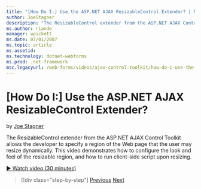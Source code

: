 ```yaml
---
title: "[How Do I:] Use the ASP.NET AJAX ResizableControl Extender? | Microsoft Docs"
author: JoeStagner
description: "The ResizableControl extender from the ASP.NET AJAX Control Toolkit allows the developer to specify a region of the Web page that the user may resize dynamic..."
ms.author: riande
manager: wpickett
ms.date: 07/01/2007
ms.topic: article
ms.assetid: 
ms.technology: dotnet-webforms
ms.prod: .net-framework
msc.legacyurl: /web-forms/videos/ajax-control-toolkit/how-do-i-use-the-aspnet-ajax-resizablecontrol-extender
---
```

[How Do I:] Use the ASP.NET AJAX ResizableControl Extender?
====================
by [Joe Stagner](https://github.com/JoeStagner)

The ResizableControl extender from the ASP.NET AJAX Control Toolkit allows the developer to specify a region of the Web page that the user may resize dynamically. This video demonstrates how to configure the look and feel of the resizable region, and how to run client-side script upon resizing.

[&#9654; Watch video (30 minutes)](https://channel9.msdn.com/Blogs/ASP-NET-Site-Videos/how-do-i-use-the-aspnet-ajax-resizablecontrol-extender)

>[!div class="step-by-step"]
[Previous](how-do-i-use-the-aspnet-ajax-validatorcallout-extender.md)
[Next](how-do-i-use-the-aspnet-ajax-tabs-control.md)